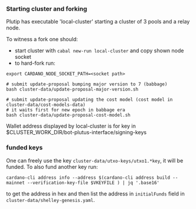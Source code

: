 ### Starting cluster and forking

Plutip has executable 'local-cluster' starting a cluster of 3 pools and a relay node.

To witness a fork one should:
 - start cluster with `cabal new-run local-cluster` and copy shown node socket
 - to hard-fork run: 
 ```
 export CARDANO_NODE_SOCKET_PATH=<socket path>

 # submit update-proposal bumping major version to 7 (babbage)
 bash cluster-data/update-proposal-major-version.sh

 # submit update-proposal updating the cost model (cost model in cluster-data/cost-models-data)
 # it waits first for new epoch in babbage era
 bash cluster-data/update-proposal-cost-model.sh
 ```
Wallet address displayed by local-cluster is for key in $CLUSTER_WORK_DIR/bot-plutus-interface/signing-keys

### funded keys

One can freely use the key `cluster-data/utxo-keys/utxo1.*key`, it will be funded.
To also fund another key run:
```
cardano-cli address info --address $(cardano-cli address build --mainnet --verification-key-file $VKEYFILE ) | jq '.base16'
```
to get the address in hex and then list the address in `initialFunds` field in `cluster-data/shelley-genesis.yaml`.